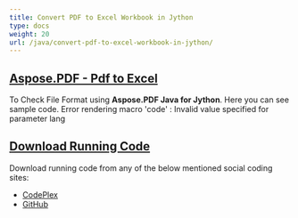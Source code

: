 ```yaml
---
title: Convert PDF to Excel Workbook in Jython
type: docs
weight: 20
url: /java/convert-pdf-to-excel-workbook-in-jython/
---
```


## <ins>**Aspose.PDF - Pdf to Excel**
To Check File Format using **Aspose.PDF Java for Jython**. Here you can see sample code.
Error rendering macro 'code' : Invalid value specified for parameter lang
## <ins>**Download Running Code**
Download running code from any of the below mentioned social coding sites:

- [CodePlex](https://asposepdfjavajython.codeplex.com/releases)
- [GitHub](https://github.com/aspose-pdf/Aspose.PDF-for-Java/releases)
